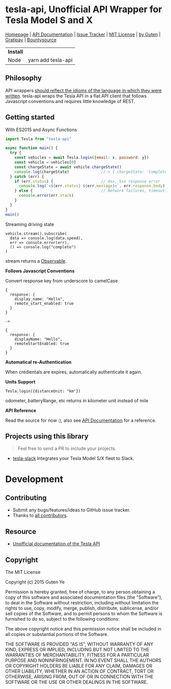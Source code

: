 tesla-api, Unofficial API Wrapper for Tesla Model S and X
===================================================

[Homepage](https://github.com/gutenye/tesla-api) |
[API Documentation](https://timdorr.docs.apiary.io) | 
[Issue Tracker](https://github.com/gutenye/tesla-api/issues) |
[MIT License](http://choosealicense.com/licenses/mit) |
[by Guten](http://guten.me) |
[Gratipay](https://gratipay.com/gutenye) |
[Bountysource](https://www.bountysource.com/teams/gutenye)

|                |                                                            |
|----------------|------------------------------------------------------------|
| **Install**    |                                                            |
| Node           | yarn add tesla-api                                    |

Philosophy
-----------

API wrappers [should reflect the idioms of the language in which they were written](http://wynnnetherland.com/journal/what-makes-a-good-api-wrapper). tesla-api wraps the Tesla API in a flat API client that follows Javascript conventions and requires little knowledge of REST.

Getting started
---------------

With ES2015 and Async Functions

```javascript
import Tesla from "tesla-api"

async function main() {
  try {
    const vehicles = await Tesla.login({email: x, password: y})
    const vehicle = vehicles[0]
    const chargeState = await vehicle.chargeState()
    console.log(chargeState)              //-> { chargeState: 'Completed', ... }
  } catch (err) {
    if (err.status) {                     // 4xx, 5xx response error
      console.log(`<${err.status} ${err.message}>`, err.response.body)
    } else {                              // Network failures, timeouts, and other errors
      console.error(err.stack)
    }
  }
}
main()
```

Streaming driving state

```
vehicle.stream().subscribe(
  data => console.log(data.speed),
  err => console.error(err),
  () => console.log("complete")
)
```

stream returns a [Observable](https://github.com/ReactiveX/RxJS).

**Follows Javascript Conventions**

Convert response key from underscore to camelCase

```
{
  response: {
    display_name: "Hello",
    remote_start_enabled: true
  }
}

->

{
  response: {
    displayName: "Hello",
    remoteStartEnabled: true
  }
}
```

**Automatical re-Authentication**

When credientals are expires, automatically authenticate it again.

**Units Support**

```
Tesla.login({distanceUnit: "km"})
```

odometer, batteryRange, etc returns in kilometer unit instead of mile

**API Reference**

Read the source for now :), also see [API Documentation](https://timdorr.docs.apiary.io) for a reference.

Projects using this library
---------------------------

> Feel free to send a PR to include your projects.

- [tesla-slack](https://github.com/heikkipora/tesla-slack) Integrates your Tesla Model S/X fleet to Slack.

Development
===========

Contributing
-------------

* Submit any bugs/features/ideas to GitHub issue tracker.
* Thanks to [all contributors](https://github.com/gutenye/tesla-api/contributors).

Resource
--------

* [Unofficial documentation of the Tesla API](https://github.com/timdorr/model-s-api)

Copyright
---------

The MIT License

Copyright (c) 2015 Guten Ye

Permission is hereby granted, free of charge, to any person obtaining a copy
of this software and associated documentation files (the "Software"), to deal
in the Software without restriction, including without limitation the rights
to use, copy, modify, merge, publish, distribute, sublicense, and/or sell
copies of the Software, and to permit persons to whom the Software is
furnished to do so, subject to the following conditions:

The above copyright notice and this permission notice shall be included in all
copies or substantial portions of the Software.

THE SOFTWARE IS PROVIDED "AS IS", WITHOUT WARRANTY OF ANY KIND, EXPRESS OR
IMPLIED, INCLUDING BUT NOT LIMITED TO THE WARRANTIES OF MERCHANTABILITY,
FITNESS FOR A PARTICULAR PURPOSE AND NONINFRINGEMENT. IN NO EVENT SHALL THE
AUTHORS OR COPYRIGHT HOLDERS BE LIABLE FOR ANY CLAIM, DAMAGES OR OTHER
LIABILITY, WHETHER IN AN ACTION OF CONTRACT, TORT OR OTHERWISE, ARISING FROM,
OUT OF OR IN CONNECTION WITH THE SOFTWARE OR THE USE OR OTHER DEALINGS IN THE
SOFTWARE.

